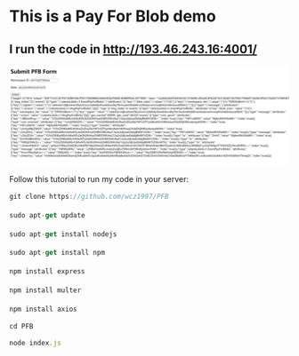 # This is a Pay For Blob demo

## I run the code in http://193.46.243.16:4001/

<img src="./result.png">

Follow this tutorial to run my code in your server:

```jsx
git clone https://github.com/wcz1997/PFB

sudo apt-get update

sudo apt-get install nodejs

sudo apt-get install npm

npm install express

npm install multer

npm install axios
```

```jsx
cd PFB
```

```jsx
node index.js
```
